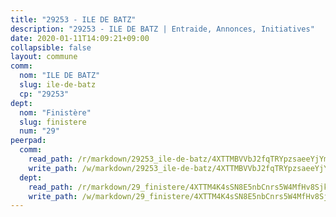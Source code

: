 ```yaml
---
title: "29253 - ILE DE BATZ"
description: "29253 - ILE DE BATZ | Entraide, Annonces, Initiatives"
date: 2020-01-11T14:09:21+09:00
collapsible: false
layout: commune
comm:
  nom: "ILE DE BATZ"
  slug: ile-de-batz
  cp: "29253"
dept:
  nom: "Finistère"
  slug: finistere
  num: "29"
peerpad:
  comm:
    read_path: /r/markdown/29253_ile-de-batz/4XTTMBVVbJ2fqTRYpzsaeeYjYm43xqrbHiiXfb7DyvFa87Wgm
    write_path: /w/markdown/29253_ile-de-batz/4XTTMBVVbJ2fqTRYpzsaeeYjYm43xqrbHiiXfb7DyvFa87Wgm-K3TgUKQik71NStDHfmUFfc6Y5nMfNTUW4XTdWv7WzQM4WFqjSXpoHZQA66Ku39nqRUWjvTVLQc2HsKa4j1NHCxqn95ojGNvrVFZVgYEHgHPBvsEBJ5T6eBNYoJQC5H6S6Avy5rn1
  dept:
    read_path: /r/markdown/29_finistere/4XTTM4K4sSN8E5nbCnrs5W4MfHv8SjkZXZkMiZwJKZCUFreuC
    write_path: /w/markdown/29_finistere/4XTTM4K4sSN8E5nbCnrs5W4MfHv8SjkZXZkMiZwJKZCUFreuC-K3TgUmttHvLKDBu5vxQ3oPzTia91UxXiaB3vEFjsHJiDiJD9aQfr6ibvcPa75Eo3oX7ob78s9tVxCKrtPM9bLAmDziVCSFjEgZbp3rqL8Ji8Q5aZhxfTcqkGX75WxHS6TQxtiQQ6
---
```


